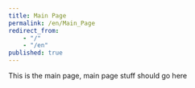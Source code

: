 ```yaml
---
title: Main Page
permalink: /en/Main_Page
redirect_from: 
    - "/"
    - "/en"
published: true
---
```


This is the main page, main page stuff should go here